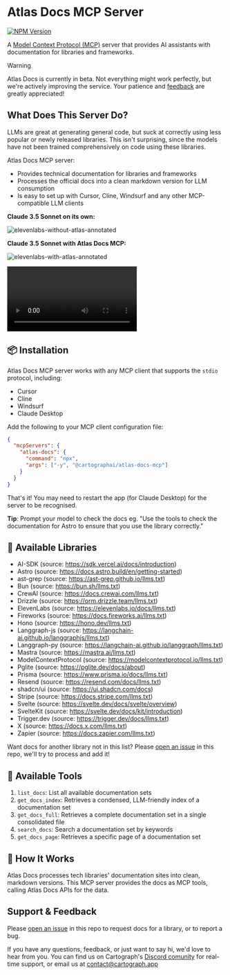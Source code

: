 # Atlas Docs MCP Server

[![NPM Version](https://img.shields.io/npm/v/%40cartographai%2Fatlas-docs-mcp)](https://www.npmjs.com/package/@cartographai/atlas-docs-mcp)

A [Model Context Protocol (MCP)](https://modelcontextprotocol.io/introduction) server that provides AI assistants with documentation for libraries and frameworks.

> [!WARNING]
> Atlas Docs is currently in beta. Not everything might work perfectly, but we're actively improving the service. Your patience and [feedback](#support--feedback) are greatly appreciated!

## What Does This Server Do?

LLMs are great at generating general code, but suck at correctly using less popular or newly released libraries. This isn't surprising, since the models have not been trained comprehensively on code using these libraries.

Atlas Docs MCP server:

- Provides technical documentation for libraries and frameworks
- Processes the official docs into a clean markdown version for LLM consumption
- Is easy to set up with Cursor, Cline, Windsurf and any other MCP-compatible LLM clients

**Claude 3.5 Sonnet on its own:**

![elevenlabs-without-atlas-annotated](https://github.com/user-attachments/assets/78b8309c-0f86-4b20-93d7-2116419f75fd)

**Claude 3.5 Sonnet with Atlas Docs MCP:**

![elevenlabs-with-atlas-annotated](https://github.com/user-attachments/assets/258c5126-242f-43d1-8e78-ea655f44d76a)

<video src="https://github.com/user-attachments/assets/5fb1f3f2-18db-4ba4-8f47-da3892af22ee"></video>

## 📦 Installation

Atlas Docs MCP server works with any MCP client that supports the `stdio` protocol, including:

- Cursor
- Cline
- Windsurf
- Claude Desktop

Add the following to your MCP client configuration file:

```json
{
  "mcpServers": {
    "atlas-docs": {
      "command": "npx",
      "args": ["-y", "@cartographai/atlas-docs-mcp"]
    }
  }
}
```

That's it! You may need to restart the app (for Claude Desktop) for the server to be recognised.

**Tip**: Prompt your model to check the docs eg. "Use the tools to check the documentation for Astro to ensure that you use the library correctly."

## 📒 Available Libraries

- AI-SDK (source: https://sdk.vercel.ai/docs/introduction)
- Astro (source: https://docs.astro.build/en/getting-started)
- ast-grep (source: https://ast-grep.github.io/llms.txt)
- Bun (source: https://bun.sh/llms.txt)
- CrewAI (source: https://docs.crewai.com/llms.txt)
- Drizzle (source: https://orm.drizzle.team/llms.txt)
- ElevenLabs (source: https://elevenlabs.io/docs/llms.txt)
- Fireworks (source: https://docs.fireworks.ai/llms.txt)
- Hono (source: https://hono.dev/llms.txt)
- Langgraph-js (source: https://langchain-ai.github.io/langgraphjs/llms.txt)
- Langgraph-py (source: https://langchain-ai.github.io/langgraph/llms.txt)
- Mastra (source: https://mastra.ai/llms.txt)
- ModelContextProtocol (source: https://modelcontextprotocol.io/llms.txt)
- Pglite (source: https://pglite.dev/docs/about)
- Prisma (source: https://www.prisma.io/docs/llms.txt)
- Resend (source: https://resend.com/docs/llms.txt)
- shadcn/ui (source: https://ui.shadcn.com/docs)
- Stripe (source: https://docs.stripe.com/llms.txt)
- Svelte (source: https://svelte.dev/docs/svelte/overview)
- SvelteKit (source: https://svelte.dev/docs/kit/introduction)
- Trigger.dev (source: https://trigger.dev/docs/llms.txt)
- X (source: https://docs.x.com/llms.txt)
- Zapier (source: https://docs.zapier.com/llms.txt)

Want docs for another library not in this list? Please [open an issue](https://github.com/CartographAI/atlas/issues/new) in this repo, we'll try to process and add it!

## 🔨 Available Tools

1. `list_docs`: List all available documentation sets
2. `get_docs_index`: Retrieves a condensed, LLM-friendly index of a documentation set
3. `get_docs_full`: Retrieves a complete documentation set in a single consolidated file
4. `search_docs`: Search a documentation set by keywords
5. `get_docs_page`: Retrieves a specific page of a documentation set

## 💭 How It Works

Atlas Docs processes tech libraries' documentation sites into clean, markdown versions. This MCP server provides the docs as MCP tools, calling Atlas Docs APIs for the data.

## Support & Feedback

Please [open an issue](https://github.com/CartographAI/atlas/issues/new) in this repo to request docs for a library, or to report a bug.

If you have any questions, feedback, or just want to say hi, we'd love to hear from you. You can find us on Cartograph's [Discord comunity](https://discord.gg/MsBA7U7hH5) for real-time support, or email us at [contact@cartograph.app](mailto:contact@cartograph.app)
